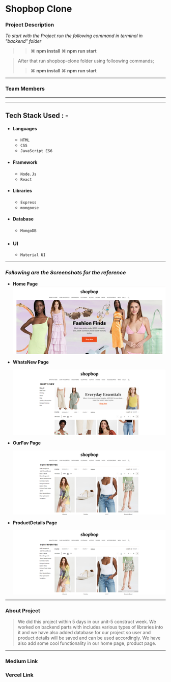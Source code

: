 # Shopbop Clone

### Project Description

_To start with the Project run the following command in terminal in "backend" folder_
> > ⌘ **npm install**
> > ⌘ **npm run start**

> After that run shopbop-clone folder using folloowing commands;
> > ⌘ **npm install**
> > ⌘ **npm run start**
---

### Team Members
<!-- 
- **[S](https://github.com/15VIKRANT)**
- **[Jagamohan Panda](https://github.com/Jagamohan-81)**
- **[Ritu Bankey](https://github.com/Ritu1011)**
- **[Vishal Vivare](https://github.com/vishalvivare)**
- **[Neelam Singh](https://github.com/Neelam2026)** -->

---

---

## Tech Stack Used : -

- #### Languages
  - `HTML`
  - `CSS`
  - `JavaScript ES6`
- #### Framework
  - `Node.Js`
  - `React`
- #### Libraries
  - `Express`
  - `mongoose`
- #### Database
  - `MongoDB`
- ### UI
  - `Material UI`

---

### _Following are the Screenshots for the reference_

- **Home Page**
  ![Landing Page](https://github.com/Swapnil1296/Shopbop/blob/main/images/Home.PNG)

- **WhatsNew Page**

  ![Landing Page](https://github.com/Swapnil1296/Shopbop/blob/main/images/Whatsnew.PNG)


- **OurFav Page**

  ![Landing Page](https://github.com/Swapnil1296/Shopbop/blob/main/images/Ourfav.PNG)


- **ProductDetails Page**

  ![Landing Page](https://github.com/Swapnil1296/Shopbop/blob/main/images/prodDetail.PNG)


---

### About Project

> We did this project within 5 days in our unit-5 construct week. We worked on backend parts with includes various types of libraries into it and we have also added database for our project so user and product details will be saved and can be used accordingly. We have also add some cool functionality in our home page, product page.

---

### Medium Link

### Vercel Link

